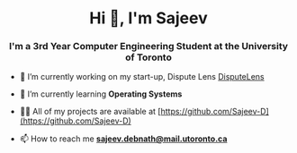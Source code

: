 <h1 align="center">Hi 👋, I'm Sajeev</h1>
<h3 align="center">I'm a 3rd Year Computer Engineering Student at the University of Toronto</h3>

- 🔭 I’m currently working on my start-up, Dispute Lens [DisputeLens](https://github.com/Sajeev-D/DisputeLens)

- 🌱 I’m currently learning **Operating Systems**

- 👨‍💻 All of my projects are available at [https://github.com/Sajeev-D](https://github.com/Sajeev-D)

- 📫 How to reach me **sajeev.debnath@mail.utoronto.ca**
